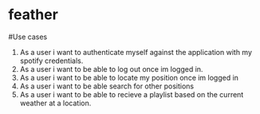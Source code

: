 # feather

#Use cases
1. As a user i want to authenticate myself against the application with my spotify credentials.
2. As a user i want to be able to log out once im logged in.
3. As a user i want to be able to locate my position once im logged in
4. As a user i want to be able search for other positions
5. As a user i want to be able to recieve a playlist based on the current weather at a location.
